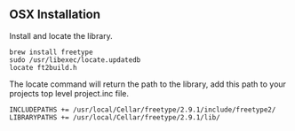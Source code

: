 
## OSX Installation
Install and locate the library.
```
brew install freetype
sudo /usr/libexec/locate.updatedb
locate ft2build.h
```
The locate command will return the path to the library, add this path to your projects top level project.inc file.
```
INCLUDEPATHS += /usr/local/Cellar/freetype/2.9.1/include/freetype2/
LIBRARYPATHS += /usr/local/Cellar/freetype/2.9.1/lib/
```
 
